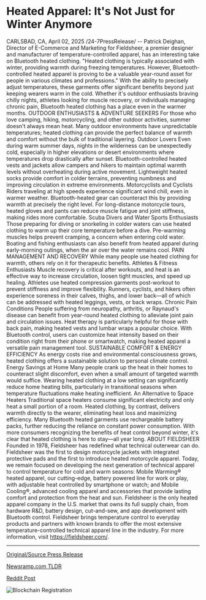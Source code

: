 # Heated Apparel: It's Not Just for Winter Anymore

CARLSBAD, CA, April 02, 2025 /24-7PressRelease/ -- Patrick Deighan, Director of E-Commerce and Marketing for Fieldsheer, a premier designer and manufacturer of temperature-controlled apparel, has an interesting take on Bluetooth heated clothing.  "Heated clothing is typically associated with winter, providing warmth during freezing temperatures. However, Bluetooth-controlled heated apparel is proving to be a valuable year-round asset for people in various climates and professions."   With the ability to precisely adjust temperatures, these garments offer significant benefits beyond just keeping wearers warm in the cold. Whether it's outdoor enthusiasts braving chilly nights, athletes looking for muscle recovery, or individuals managing chronic pain, Bluetooth heated clothing has a place even in the warmer months.  OUTDOOR ENTHUSIASTS & ADVENTURE SEEKERS For those who love camping, hiking, motorcycling, and other outdoor activities, summer doesn't always mean heat. Many outdoor environments have unpredictable temperatures; heated clothing can provide the perfect balance of warmth and comfort without the bulk of traditional layering.  Outdoor Lovers Even during warm summer days, nights in the wilderness can be unexpectedly cold, especially in higher elevations or desert environments where temperatures drop drastically after sunset. Bluetooth-controlled heated vests and jackets allow campers and hikers to maintain optimal warmth levels without overheating during active movement. Lightweight heated socks provide comfort in colder terrains, preventing numbness and improving circulation in extreme environments.  Motorcyclists and Cyclists Riders traveling at high speeds experience significant wind chill, even in warmer weather. Bluetooth-heated gear can counteract this by providing warmth at precisely the right level. For long-distance motorcycle tours, heated gloves and pants can reduce muscle fatigue and joint stiffness, making rides more comfortable.  Scuba Divers and Water Sports Enthusiasts Those preparing for diving or snorkeling in colder waters can use heated clothing to warm up their core temperature before a dive. Pre-warming muscles helps prevent cramping, a concern when entering cold water. Boating and fishing enthusiasts can also benefit from heated apparel during early-morning outings, when the air over the water remains cool.  PAIN MANAGEMENT AND RECOVERY While many people use heated clothing for warmth, others rely on it for therapeutic benefits.  Athletes & Fitness Enthusiasts Muscle recovery is critical after workouts, and heat is an effective way to increase circulation, loosen tight muscles, and speed up healing. Athletes use heated compression garments post-workout to prevent stiffness and improve flexibility. Runners, cyclists, and hikers often experience soreness in their calves, thighs, and lower back—all of which can be addressed with heated leggings, vests, or back wraps.  Chronic Pain Conditions People suffering from neuropathy, arthritis, or Raynaud's disease can benefit from year-round heated clothing to alleviate joint pain and circulation issues. Heat therapy is particularly helpful for those with back pain, making heated vests and lumbar wraps a popular choice. With Bluetooth control, users can customize heat intensity based on their condition right from their phone or smartwatch, making heated apparel a versatile pain management tool.  SUSTAINABLE COMFORT & ENERGY EFFICIENCY As energy costs rise and environmental consciousness grows, heated clothing offers a sustainable solution to personal climate control.   Energy Savings at Home Many people crank up the heat in their homes to counteract slight discomfort, even when a small amount of targeted warmth would suffice. Wearing heated clothing at a low setting can significantly reduce home heating bills, particularly in transitional seasons when temperature fluctuations make heating inefficient.  An Alternative to Space Heaters Traditional space heaters consume significant electricity and only heat a small portion of a room. Heated clothing, by contrast, delivers warmth directly to the wearer, eliminating heat loss and maximizing efficiency. Many Bluetooth heated garments use rechargeable battery packs, further reducing the reliance on constant power consumption.  With more consumers recognizing the benefits of heat control beyond winter, it's clear that heated clothing is here to stay—all year long.  ABOUT FIELDSHEER  Founded in 1978, Fieldsheer has redefined what technical outerwear can do. Fieldsheer was the first to design motorcycle jackets with integrated protective pads and the first to introduce heated motorcycle apparel. Today, we remain focused on developing the next generation of technical apparel to control temperature for cold and warm seasons: Mobile Warming® heated apparel, our cutting-edge, battery powered line for work or play, with adjustable heat controlled by smartphone or watch; and Mobile Cooling®, advanced cooling apparel and accessories that provide lasting comfort and protection from the heat and sun.   Fieldsheer is the only heated apparel company in the U.S. market that owns its full supply chain, from hardware R&D, battery design, cut-and-sew, and app development with Bluetooth control. Fieldsheer brings temperature control to everyday products and partners with known brands to offer the most extensive temperature-controlled technical apparel line in the industry. For more information, visit https://fieldsheer.com/. 

---

[Original/Source Press Release](https://www.24-7pressrelease.com/press-release/521280/heated-apparel-its-not-just-for-winter-anymore)
                    

[Newsramp.com TLDR](https://newsramp.com/curated-news/fieldsheer-showcases-year-round-benefits-of-bluetooth-heated-clothing/ee64e64989825658a1220b05b61b56c1) 

 



[Reddit Post](https://www.reddit.com/r/newsramp/comments/1jpiskd/fieldsheer_showcases_yearround_benefits_of/) 



![Blockchain Registration](https://cdn.newsramp.app/24-7PressRelease/qrcode/254/2/barniFI3.webp)
